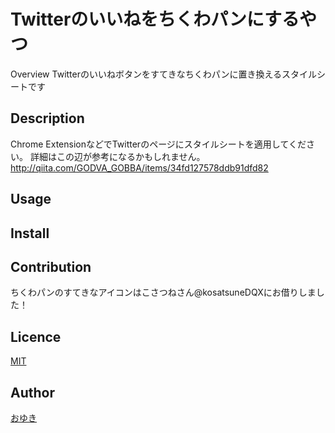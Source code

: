 Twitterのいいねをちくわパンにするやつ
====

Overview
Twitterのいいねボタンをすてきなちくわパンに置き換えるスタイルシートです

## Description
Chrome ExtensionなどでTwitterのページにスタイルシートを適用してください。
詳細はこの辺が参考になるかもしれません。
http://qiita.com/GODVA_GOBBA/items/34fd127578ddb91dfd82

## Usage

## Install

## Contribution
ちくわパンのすてきなアイコンはこさつねさん@kosatsuneDQXにお借りしました！

## Licence

[MIT](https://github.com/oyukin/chikuwa/blob/master/LICENSE)

## Author

[おゆき](@oyukipuku)
